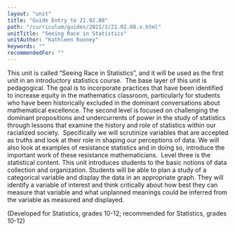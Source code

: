 ```yaml
---
layout: "unit"
title: "Guide Entry to 21.02.08"
path: "/curriculum/guides/2021/2/21.02.08.x.html"
unitTitle: "Seeing Race in Statistics"
unitAuthor: "Kathleen Rooney"
keywords: ""
recommendedFor: "" 
---
```

<main>
        <p>This unit is called &ldquo;Seeing Race in Statistics&rdquo;, and it will be used as the first unit in an introductory statistics course.&nbsp; The base layer of this unit is pedagogical. The goal is to incorporate practices that have been identified to increase equity in the mathematics classroom, particularly for students who have been historically excluded in the dominant conversations about mathematical excellence. The second level is focused on challenging the dominant propositions and undercurrents of power in the study of statistics through lessons that examine the history and role of statistics within our racialized society.&nbsp; Specifically we will scrutinize variables that are accepted as truths and look at their role in shaping our perceptions of data. We will also look at examples of resistance statistics and in doing so, introduce the important work of these resistance mathematicians.&nbsp; Level three is the statistical content. This unit introduces students to the basic notions of data collection and organization. Students will be able to plan a study of a categorical variable and display the data in an appropriate graph. They will identify a variable of interest and think critically about how best they can measure that variable and what unplanned meanings could be inferred from the variable as measured and displayed.</p>
<p>(Developed for Statistics, grades 10-12; recommended for Statistics, grades 10-12)</p>
</main>
